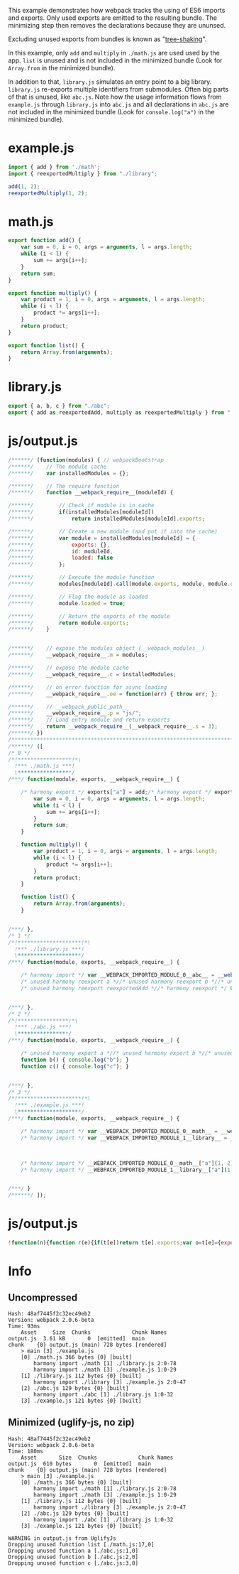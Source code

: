 This example demonstrates how webpack tracks the using of ES6 imports and exports. Only used exports are emitted to the resulting bundle. The minimizing step then removes the declarations because they are ununsed. 

Excluding unused exports from bundles is known as "[tree-shaking](http://www.2ality.com/2015/12/webpack-tree-shaking.html)".

In this example, only `add` and `multiply` in `./math.js` are used used by the app. `list` is unused and is not included in the minimized bundle (Look for `Array.from` in the minimized bundle).

In addition to that, `library.js` simulates an entry point to a big library. `library.js` re-exports multiple identifiers from submodules. Often big parts of that is unused, like `abc.js`. Note how the usage information flows from `example.js` through `library.js` into `abc.js` and all declarations in `abc.js` are not included in the minimized bundle (Look for `console.log("a")` in the minimized bundle).

# example.js

``` javascript
import { add } from './math';
import { reexportedMultiply } from "./library";

add(1, 2);
reexportedMultiply(1, 2);
```

# math.js

``` javascript
export function add() {
	var sum = 0, i = 0, args = arguments, l = args.length;
	while (i < l) {
		sum += args[i++];
	}
	return sum;
}

export function multiply() {
	var product = 1, i = 0, args = arguments, l = args.length;
	while (i < l) {
		product *= args[i++];
	}
	return product;
}

export function list() {
	return Array.from(arguments);
}
```

# library.js

``` javascript
export { a, b, c } from "./abc";
export { add as reexportedAdd, multiply as reexportedMultiply } from "./math";
```

# js/output.js

``` javascript
/******/ (function(modules) { // webpackBootstrap
/******/ 	// The module cache
/******/ 	var installedModules = {};

/******/ 	// The require function
/******/ 	function __webpack_require__(moduleId) {

/******/ 		// Check if module is in cache
/******/ 		if(installedModules[moduleId])
/******/ 			return installedModules[moduleId].exports;

/******/ 		// Create a new module (and put it into the cache)
/******/ 		var module = installedModules[moduleId] = {
/******/ 			exports: {},
/******/ 			id: moduleId,
/******/ 			loaded: false
/******/ 		};

/******/ 		// Execute the module function
/******/ 		modules[moduleId].call(module.exports, module, module.exports, __webpack_require__);

/******/ 		// Flag the module as loaded
/******/ 		module.loaded = true;

/******/ 		// Return the exports of the module
/******/ 		return module.exports;
/******/ 	}


/******/ 	// expose the modules object (__webpack_modules__)
/******/ 	__webpack_require__.m = modules;

/******/ 	// expose the module cache
/******/ 	__webpack_require__.c = installedModules;

/******/ 	// on error function for async loading
/******/ 	__webpack_require__.oe = function(err) { throw err; };

/******/ 	// __webpack_public_path__
/******/ 	__webpack_require__.p = "js/";
/******/ 	// Load entry module and return exports
/******/ 	return __webpack_require__(__webpack_require__.s = 3);
/******/ })
/************************************************************************/
/******/ ([
/* 0 */
/*!*****************!*\
  !*** ./math.js ***!
  \*****************/
/***/ function(module, exports, __webpack_require__) {

	/* harmony export */ exports["a"] = add;/* harmony export */ exports["b"] = multiply;/* unused harmony export list */function add() {
		var sum = 0, i = 0, args = arguments, l = args.length;
		while (i < l) {
			sum += args[i++];
		}
		return sum;
	}

	function multiply() {
		var product = 1, i = 0, args = arguments, l = args.length;
		while (i < l) {
			product *= args[i++];
		}
		return product;
	}

	function list() {
		return Array.from(arguments);
	}


/***/ },
/* 1 */
/*!********************!*\
  !*** ./library.js ***!
  \********************/
/***/ function(module, exports, __webpack_require__) {

	/* harmony import */ var __WEBPACK_IMPORTED_MODULE_0__abc__ = __webpack_require__(/*! ./abc */ 2);
	/* unused harmony reexport a *//* unused harmony reexport b *//* unused harmony reexport c *//* harmony import */ var __WEBPACK_IMPORTED_MODULE_1__math__ = __webpack_require__(/*! ./math */ 0);
	/* unused harmony reexport reexportedAdd *//* harmony reexport */ Object.defineProperty(exports, "a", {configurable: false, enumerable: true, get: function() { return __WEBPACK_IMPORTED_MODULE_1__math__["b"]; }});


/***/ },
/* 2 */
/*!****************!*\
  !*** ./abc.js ***!
  \****************/
/***/ function(module, exports, __webpack_require__) {

	/* unused harmony export a *//* unused harmony export b *//* unused harmony export c */function a() { console.log("a"); }
	function b() { console.log("b"); }
	function c() { console.log("c"); }


/***/ },
/* 3 */
/*!********************!*\
  !*** ./example.js ***!
  \********************/
/***/ function(module, exports, __webpack_require__) {

	/* harmony import */ var __WEBPACK_IMPORTED_MODULE_0__math__ = __webpack_require__(/*! ./math */ 0);
	/* harmony import */ var __WEBPACK_IMPORTED_MODULE_1__library__ = __webpack_require__(/*! ./library */ 1);



	/* harmony import */ __WEBPACK_IMPORTED_MODULE_0__math__["a"](1, 2);
	/* harmony import */ __WEBPACK_IMPORTED_MODULE_1__library__["a"](1, 2);


/***/ }
/******/ ]);
```

# js/output.js

``` javascript
!function(n){function r(e){if(t[e])return t[e].exports;var o=t[e]={exports:{},id:e,loaded:!1};return n[e].call(o.exports,o,o.exports,r),o.loaded=!0,o.exports}var t={};return r.m=n,r.c=t,r.oe=function(n){throw n},r.p="js/",r(r.s=3)}([function(n,r,t){function e(){for(var n=0,r=0,t=arguments,e=t.length;e>r;)n+=t[r++];return n}function o(){for(var n=1,r=0,t=arguments,e=t.length;e>r;)n*=t[r++];return n}r.a=e,r.b=o},function(n,r,t){var e=(t(2),t(0));Object.defineProperty(r,"a",{configurable:!1,enumerable:!0,get:function(){return e.b}})},function(n,r,t){},function(n,r,t){var e=t(0),o=t(1);e.a(1,2),o.a(1,2)}]);
```

# Info

## Uncompressed

```
Hash: 48af7445f2c32ec49eb2
Version: webpack 2.0.6-beta
Time: 93ms
    Asset     Size  Chunks             Chunk Names
output.js  3.61 kB       0  [emitted]  main
chunk    {0} output.js (main) 728 bytes [rendered]
    > main [3] ./example.js 
    [0] ./math.js 366 bytes {0} [built]
        harmony import ./math [1] ./library.js 2:0-78
        harmony import ./math [3] ./example.js 1:0-29
    [1] ./library.js 112 bytes {0} [built]
        harmony import ./library [3] ./example.js 2:0-47
    [2] ./abc.js 129 bytes {0} [built]
        harmony import ./abc [1] ./library.js 1:0-32
    [3] ./example.js 121 bytes {0} [built]
```

## Minimized (uglify-js, no zip)

```
Hash: 48af7445f2c32ec49eb2
Version: webpack 2.0.6-beta
Time: 180ms
    Asset       Size  Chunks             Chunk Names
output.js  610 bytes       0  [emitted]  main
chunk    {0} output.js (main) 728 bytes [rendered]
    > main [3] ./example.js 
    [0] ./math.js 366 bytes {0} [built]
        harmony import ./math [1] ./library.js 2:0-78
        harmony import ./math [3] ./example.js 1:0-29
    [1] ./library.js 112 bytes {0} [built]
        harmony import ./library [3] ./example.js 2:0-47
    [2] ./abc.js 129 bytes {0} [built]
        harmony import ./abc [1] ./library.js 1:0-32
    [3] ./example.js 121 bytes {0} [built]

WARNING in output.js from UglifyJs
Dropping unused function list [./math.js:17,0]
Dropping unused function a [./abc.js:1,0]
Dropping unused function b [./abc.js:2,0]
Dropping unused function c [./abc.js:3,0]
```
